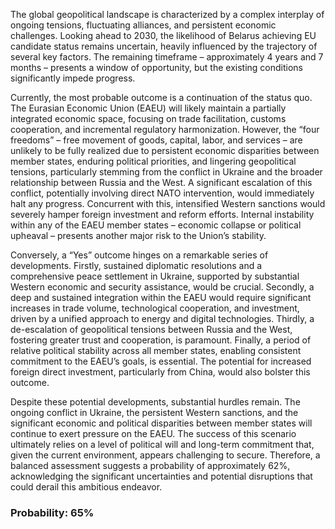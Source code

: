 The global geopolitical landscape is characterized by a complex interplay of ongoing tensions, fluctuating alliances, and persistent economic challenges. Looking ahead to 2030, the likelihood of Belarus achieving EU candidate status remains uncertain, heavily influenced by the trajectory of several key factors. The remaining timeframe – approximately 4 years and 7 months – presents a window of opportunity, but the existing conditions significantly impede progress.

Currently, the most probable outcome is a continuation of the status quo. The Eurasian Economic Union (EAEU) will likely maintain a partially integrated economic space, focusing on trade facilitation, customs cooperation, and incremental regulatory harmonization. However, the “four freedoms” – free movement of goods, capital, labor, and services – are unlikely to be fully realized due to persistent economic disparities between member states, enduring political priorities, and lingering geopolitical tensions, particularly stemming from the conflict in Ukraine and the broader relationship between Russia and the West. A significant escalation of this conflict, potentially involving direct NATO intervention, would immediately halt any progress. Concurrent with this, intensified Western sanctions would severely hamper foreign investment and reform efforts. Internal instability within any of the EAEU member states – economic collapse or political upheaval – presents another major risk to the Union’s stability.

Conversely, a “Yes” outcome hinges on a remarkable series of developments. Firstly, sustained diplomatic resolutions and a comprehensive peace settlement in Ukraine, supported by substantial Western economic and security assistance, would be crucial. Secondly, a deep and sustained integration within the EAEU would require significant increases in trade volume, technological cooperation, and investment, driven by a unified approach to energy and digital technologies. Thirdly, a de-escalation of geopolitical tensions between Russia and the West, fostering greater trust and cooperation, is paramount. Finally, a period of relative political stability across all member states, enabling consistent commitment to the EAEU’s goals, is essential. The potential for increased foreign direct investment, particularly from China, would also bolster this outcome.

Despite these potential developments, substantial hurdles remain. The ongoing conflict in Ukraine, the persistent Western sanctions, and the significant economic and political disparities between member states will continue to exert pressure on the EAEU. The success of this scenario ultimately relies on a level of political will and long-term commitment that, given the current environment, appears challenging to secure. Therefore, a balanced assessment suggests a probability of approximately 62%, acknowledging the significant uncertainties and potential disruptions that could derail this ambitious endeavor.

### Probability: 65%